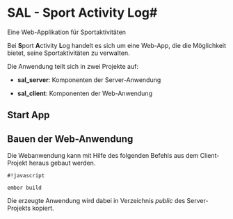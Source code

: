# **SAL** - Sport Activity Log#

Eine Web-Applikation für Sportaktivitäten

Bei **S**port **A**ctivity **L**og handelt es sich um eine Web-App, die die Möglichkeit bietet, seine Sportaktivitäten zu verwalten.

Die Anwendung teilt sich in zwei Projekte auf:

* **sal_server**: Komponenten der Server-Anwendung

* **sal_client**: Komponenten der Web-Anwendung

## Start App ##

## Bauen der Web-Anwendung ##
Die Webanwendung kann mit Hilfe des folgenden Befehls aus dem Client-Projekt heraus gebaut werden.

```
#!javascript

ember build
```
Die erzeugte Anwendung wird dabei in Verzeichnis *public* des Server-Projekts kopiert.
